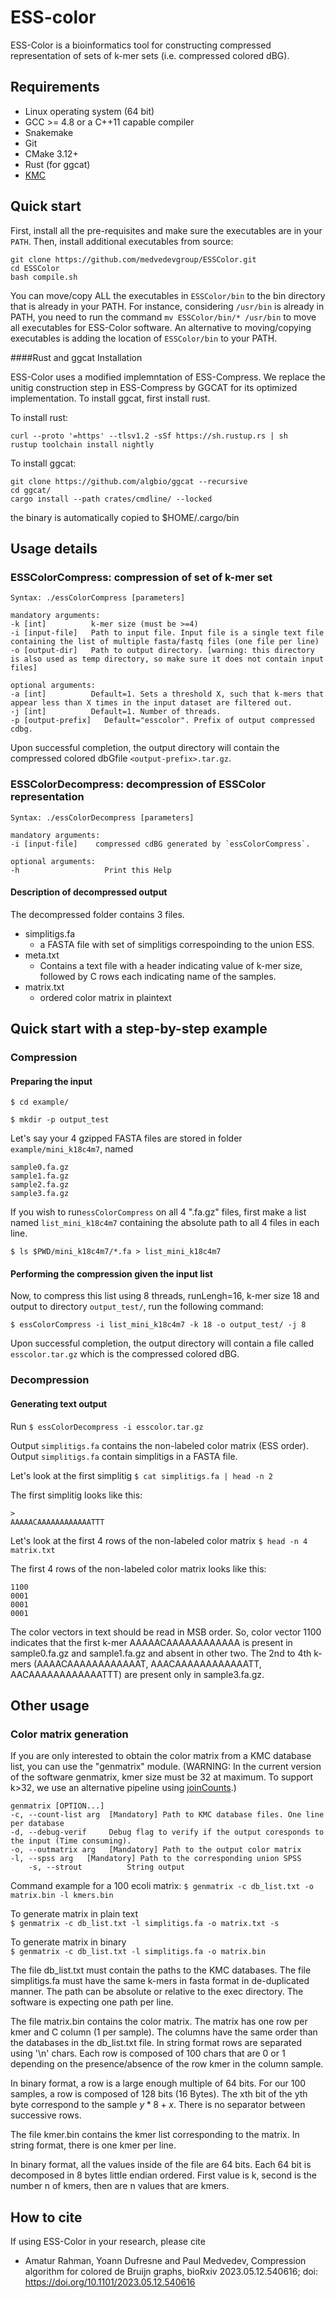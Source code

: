 # ESS-color

ESS-Color is a bioinformatics tool for constructing compressed representation of sets of k-mer sets (i.e. compressed colored dBG).

## Requirements

- Linux operating system (64 bit)
- GCC >= 4.8 or a C++11 capable compiler
- Snakemake
- Git
- CMake 3.12+
- Rust (for ggcat)
- [KMC](https://github.com/refresh-bio/KMC)



## Quick start

First, install all the pre-requisites and make sure the executables are in your `PATH`. Then, install additional executables from source:

    git clone https://github.com/medvedevgroup/ESSColor.git
    cd ESSColor
    bash compile.sh
    
You can move/copy ALL the executables in `ESSColor/bin` to the bin directory that is already in your PATH. For instance, considering `/usr/bin` is already in PATH, you need to run the command `mv ESSColor/bin/* /usr/bin` to move all executables for ESS-Color software. An alternative to moving/copying executables is adding the location of `ESSColor/bin` to your PATH.


####Rust and ggcat Installation

ESS-Color uses a modified implemntation of ESS-Compress. We replace the unitig construction step in ESS-Compress by GGCAT for its optimized implementation. To install ggcat, first install rust.

To install rust:   

```
curl --proto '=https' --tlsv1.2 -sSf https://sh.rustup.rs | sh
rustup toolchain install nightly
```   

To install ggcat:   

```
git clone https://github.com/algbio/ggcat --recursive
cd ggcat/
cargo install --path crates/cmdline/ --locked
```

the binary is automatically copied to $HOME/.cargo/bin


## Usage details

### ESSColorCompress: compression of set of k-mer set
```
Syntax: ./essColorCompress [parameters] 

mandatory arguments:
-k [int]          k-mer size (must be >=4)
-i [input-file]   Path to input file. Input file is a single text file containing the list of multiple fasta/fastq files (one file per line)
-o [output-dir]   Path to output directory. [warning: this directory is also used as temp directory, so make sure it does not contain input files]

optional arguments:
-a [int]          Default=1. Sets a threshold X, such that k-mers that appear less than X times in the input dataset are filtered out. 
-j [int]          Default=1. Number of threads.   
-p [output-prefix]   Default="esscolor". Prefix of output compressed cdbg.
```
Upon successful completion, the output directory will contain the compressed colored dbGfile `<output-prefix>.tar.gz`. 


### ESSColorDecompress: decompression of ESSColor representation

```
Syntax: ./essColorDecompress [parameters] 

mandatory arguments:
-i [input-file]    compressed cdBG generated by `essColorCompress`.   

optional arguments:
-h                   Print this Help
```

#### Description of decompressed output

The decompressed folder contains 3 files. 

* simplitigs.fa
    * a FASTA file with set of simplitigs correspoinding to the union ESS.
* meta.txt   
    * Contains a text file with a header indicating value of k-mer size, followed by C rows each indicating name of the samples. 
* matrix.txt 
   * ordered color matrix in plaintext  


## Quick start with a step-by-step example

### Compression

#### Preparing the input    
`$ cd example/`

`$ mkdir -p output_test`

Let's say your 4 gzipped FASTA files are stored in folder `example/mini_k18c4m7`, named
```
sample0.fa.gz
sample1.fa.gz
sample2.fa.gz
sample3.fa.gz
```

If you wish to run`essColorCompress` on all 4 ".fa.gz" files, first make a list named `list_mini_k18c4m7` containing the absolute path to all 4 files in each line.

`$ ls $PWD/mini_k18c4m7/*.fa > list_mini_k18c4m7`

#### Performing the compression given the input list

Now, to compress this list using 8 threads, runLengh=16, k-mer size 18 and output to directory `output_test/`, run the following command:

`$ essColorCompress -i list_mini_k18c4m7 -k 18 -o output_test/ -j 8`

Upon successful completion, the output directory will contain a file called `esscolor.tar.gz` which is the compressed colored dBG.


### Decompression

#### Generating text output 
Run `$ essColorDecompress -i esscolor.tar.gz`

Output `simplitigs.fa` contains the non-labeled color matrix (ESS order). Output `simplitigs.fa` contain simplitigs in a FASTA file.

Let's look at the first simplitig 
`$ cat simplitigs.fa | head -n 2`

The first simplitig looks like this:
```   
>
AAAAACAAAAAAAAAAAATTT
```   

Let's look at the first 4 rows of the non-labeled color matrix
`$ head -n 4 matrix.txt`

The first 4 rows of the non-labeled color matrix looks like this:
```
1100
0001
0001
0001
```

The color vectors in text should be read in MSB order. So, color vector 1100 indicates that the first k-mer AAAAACAAAAAAAAAAAA is present in sample0.fa.gz and sample1.fa.gz and absent in other two. The 2nd to 4th k-mers (AAAACAAAAAAAAAAAAT, AAACAAAAAAAAAAAATT, AACAAAAAAAAAAAATTT) are present only in sample3.fa.gz.



## Other usage 

### Color matrix generation

If you are only interested to obtain the color matrix from a KMC database list, you can use the "genmatrix" module.
(WARNING: In the current version of the software genmatrix, kmer size must be 32 at maximum. To support k>32, we use an alternative pipeline using [joinCounts](https://github.com/Transipedia/dekupl-joinCounts/).)

    genmatrix [OPTION...]
    -c, --count-list arg  [Mandatory] Path to KMC database files. One line per database
    -d, --debug-verif     Debug flag to verify if the output coresponds to the input (Time consuming).
    -o, --outmatrix arg   [Mandatory] Path to the output color matrix
    -l, --spss arg   [Mandatory] Path to the corresponding union SPSS    
        -s, --strout          String output


Command example for a 100 ecoli matrix:
`$ genmatrix -c db_list.txt -o matrix.bin -l kmers.bin`
    
To generate matrix in plain text        
`$ genmatrix -c db_list.txt -l simplitigs.fa -o matrix.txt -s`
    
To generate matrix in binary       
`$ genmatrix -c db_list.txt -l simplitigs.fa -o matrix.bin`

The file db_list.txt must contain the paths to the KMC databases. The file simplitigs.fa must have the same k-mers in fasta format in de-duplicated manner. The path can be absolute or relative to the exec directory. The software is expecting one path per line.

The file matrix.bin contains the color matrix.
The matrix has one row per kmer and C column (1 per sample).
The columns have the same order than the databases in the db_list.txt file. In string format rows are separated using '\n' chars.
Each row is composed of 100 chars that are 0 or 1 depending on the presence/absence of the row kmer in the column sample.   

In binary format, a row is a large enough multiple of 64 bits.
For our 100 samples, a row is composed of 128 bits (16 Bytes).
The xth bit of the yth byte correspond to the sample $y*8+x$.
There is no separator between successive rows.

The file kmer.bin contains the kmer list corresponding to the matrix.
In string format, there is one kmer per line.   
   
In binary format, all the values inside of the file are 64 bits.
Each 64 bit is decomposed in 8 bytes little endian ordered.
First value is k, second is the number n of kmers, then are n values that are kmers.




## How to cite

If using ESS-Color in your research, please cite
* Amatur Rahman, Yoann Dufresne and Paul Medvedev, Compression algorithm for colored de Bruijn graphs, bioRxiv 2023.05.12.540616; doi: https://doi.org/10.1101/2023.05.12.540616
